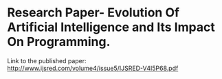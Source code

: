 # Research Paper- Evolution Of Artificial Intelligence and Its Impact On Programming.
Link to the published paper: http://www.ijsred.com/volume4/issue5/IJSRED-V4I5P68.pdf
